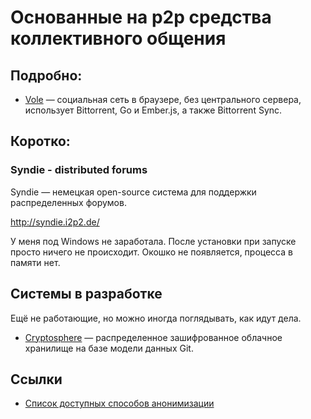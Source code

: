 # Основанные на p2p средства коллективного общения

## Подробно:

* [Vole](vole/) — социальная сеть в браузере, без центрального сервера, использует Bittorrent, Go и Ember.js, а также Bittorrent Sync.

## Коротко:

### Syndie - distributed forums

Syndie — немецкая open-source система для поддержки распределенных форумов.

http://syndie.i2p2.de/

У меня под Windows не заработала. После установки при запуске просто 
ничего не происходит. Окошко не появляется, процесса в памяти нет.

## Системы в разработке

Ещё не работающие, но можно иногда поглядывать, как идут дела.

* [Cryptosphere](https://github.com/cryptosphere/cryptosphere) — распределенное зашифрованное облачное хранилище на базе модели данных Git.

## Ссылки

* [Список доступных способов анонимизации](retroshare://forum?name=Список+доступных+способов+анонимизации&id=acca02b72f618a7105f270e23d6e36d0&msgid=30d7d59c0275d5e61ce72b8824236c8dfc556d4f)

